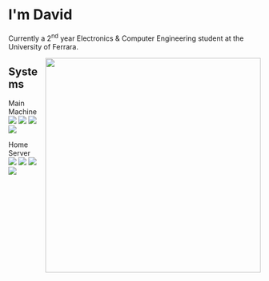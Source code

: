 # I'm David
Currently a 2<sup>nd</sup> year Electronics & Computer Engineering student at the University of Ferrara.
<!--## Skills
| I'm knowledgeable | I'm learning | I use |
| - | - | - |
| ![](https://skillicons.dev/icons?i=c,java,js,powershell,php&theme=dark&perline=3)|![](https://skillicons.dev/icons?i=cs,cpp,dotnet,py,githubactions&dark=light&perline=3)|![](https://skillicons.dev/icons?i=vscode,visualstudio,eclipse,discord,github,git&theme=dark&perline=3)|-->

<img width="430" align="right" src="https://github-readme-stats.vercel.app/api?username=Constrat&show_icons=true&theme=dark">

## Systems

Main Machine<br>![](https://img.shields.io/badge/Strix_G17-000?logo=republicofgamers&logoColor=FF0029) ![](https://img.shields.io/badge/Ryzen_9_6900HX-000?logo=amd&logoColor=fff) ![](https://img.shields.io/badge/RTX_3070_Ti-000?logo=nvidia)<br>![](https://img.shields.io/badge/Windows_11_x64-0078D4?logo=windows11&logoColor=fff)

Home Server<br>![](https://img.shields.io/badge/GL752VW-000?logo=republicofgamers&logoColor=FF0029) ![](https://img.shields.io/badge/i7_6700HQ-000?logo=intel&logoColor=0071C5) ![](https://img.shields.io/badge/GTX_960M-000?logo=nvidia)<br>![](https://img.shields.io/badge/Windows_10_x64-0078D6?logo=windows10&logoColor=fff)
